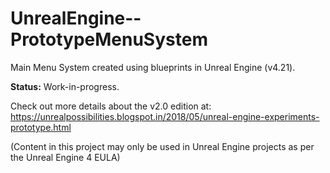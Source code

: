 # UnrealEngine--PrototypeMenuSystem
Main Menu System created using blueprints in Unreal Engine (v4.21).

**Status:** Work-in-progress.

Check out more details about the v2.0 edition at: https://unrealpossibilities.blogspot.in/2018/05/unreal-engine-experiments-prototype.html

(Content in this project may only be used in Unreal Engine projects as per the Unreal Engine 4 EULA)
